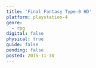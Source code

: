 ```yaml
---
title: 'Final Fantasy Type-0 HD'
platform: playstation-4
genre:
  - rpg
digital: false
physical: true
guide: false
pending: false
posted: 2015-11-30
---
```

